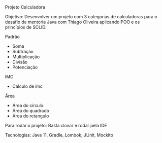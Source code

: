 Projeto Calculadora 

Objetivo: Desenvolver um projeto com 3 categorias de calculadoras para o desafio de 
mentoria Java com Thiago Oliveira aplicando POO e os princípios de SOLID. 

Padrão
- Soma
- Subtração
- Multiplicação
- Divisão
- Potenciação

IMC
- Cálculo de imc

Área
- Área do circulo
- Área do quadrado
- Área do retangulo


Para rodar o projeto:
 Basta clonar e rodar pela IDE

Tecnologias:
Java 11, Gradle, Lombok, JUnit, Mockito
